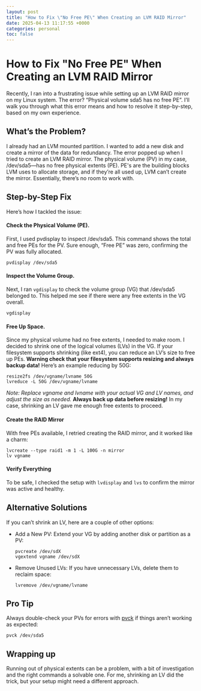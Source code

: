 ```yaml
---
layout: post
title: "How to Fix \"No Free PE\" When Creating an LVM RAID Mirror"
date: 2025-04-13 11:17:55 +0000
categories: personal
toc: false
---
```


# How to Fix \"No Free PE\" When Creating an LVM RAID Mirror

Recently, I ran into a frustrating issue while setting up an LVM RAID mirror on my Linux system. The error? “Physical volume sda5 has no free PE”. I’ll walk you through what this error means and how to resolve it step-by-step, based on my own experience.

## What’s the Problem?

I already had an LVM mounted partition. I wanted to add a new disk and create a mirror of the data for redundancy. The error popped up when I tried to create an LVM RAID mirror. The physical volume (PV) in my case, /dev/sda5—has no free physical extents (PE). PE's are the building blocks LVM uses to allocate storage, and if they’re all used up, LVM can’t create the mirror. Essentially, there’s no room to work with.

## Step-by-Step Fix
Here’s how I tackled the issue:

#### Check the Physical Volume (PE).
   
First, I used pvdisplay to inspect /dev/sda5. This command shows the total and free PEs for the PV. Sure enough, “Free PE” was zero, confirming the PV was fully allocated.

``` pvdisplay /dev/sda5 ```

#### Inspect the Volume Group.

Next, I ran ```vgdisplay``` to check the volume group (VG) that /dev/sda5 belonged to. This helped me see if there were any free extents in the VG overall.

```vgdisplay```

#### Free Up Space.

Since my physical volume  had no free extents, I needed to make room. I decided to shrink one of the logical volumes (LVs) in the VG. If your filesystem supports shrinking (like ext4), you can reduce an LV’s size to free up PEs. **Warning check that your filesystem supports resizing and always backup data!** Here’s an example reducing by 50G:

```resize2fs /dev/vgname/lvname 50G```<br>
```lvreduce -L 50G /dev/vgname/lvname```

_Note: Replace vgname and lvname with your actual VG and LV names, and adjust the size as needed._  **Always back up data before resizing!** In my case, shrinking an LV gave me enough free extents to proceed.

#### Create the RAID Mirror

With free PEs available, I retried creating the RAID mirror, and it worked like a charm:

```lvcreate --type raid1 -m 1 -L 100G -n mirror``` <br>
```lv vgname ```

#### Verify Everything

To be safe, I checked the setup with ```lvdisplay``` and ```lvs``` to confirm the mirror was active and healthy.

## Alternative Solutions

If you can’t shrink an LV, here are a couple of other options:

* Add a New PV: Extend your VG by adding another disk or partition as a PV:

    ```pvcreate /dev/sdX```<br>
    ```vgextend vgname /dev/sdX```
 
* Remove Unused LVs: If you have unnecessary LVs, delete them to reclaim space: 
 
    ```lvremove /dev/vgname/lvname```
  

## Pro Tip
Always double-check your PVs for errors with [pvck](https://man7.org/linux/man-pages/man8/pvck.8.html) if things aren’t working as expected:

```pvck /dev/sda5```

## Wrapping up
Running out of physical extents can be a problem, with a bit of investigation and the right commands a solvable one. For me, shrinking an LV did the trick, but your setup might need a different approach. 
